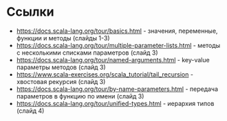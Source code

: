 # Ссылки
* https://docs.scala-lang.org/tour/basics.html - значения, переменные, функции и методы (слайды 1-3)
* https://docs.scala-lang.org/tour/multiple-parameter-lists.html - методы с несколькими списками параметров (слайд 3)
* https://docs.scala-lang.org/tour/named-arguments.html - key-value параметры методов (слайд 3)
* https://www.scala-exercises.org/scala_tutorial/tail_recursion - хвостовая рекурсия (слайд 3)
* https://docs.scala-lang.org/tour/by-name-parameters.html - передача параметров в функцию по имени (слайд 3)
* https://docs.scala-lang.org/tour/unified-types.html - иерархия типов (слайд 4)
